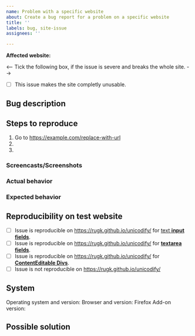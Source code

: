 ```yaml
---
name: Problem with a specific website
about: Create a bug report for a problem on a specific website
title: ''
labels: bug, site-issue
assignees: ''

---
```


**Affected website:** 

<-- Tick the following box, if the issue is severe and breaks the whole site. -->
* [ ] This issue makes the site completly unusable.

## Bug description
<!-- A short summary of the issue. You can also explain how it affected you or explain some background of the story. -->

## Steps to reproduce
<!-- Describe what steps you did/can do to reproduce the problem. Also mention if it is not always reproducible. If applicable, add screenshots to help explain your problem. -->

1. Go to https://example.com/replace-with-url
2. 
3. 

### Screencasts/Screenshots
<!-- If you can record your steps that lead to the problem, please include a screencast (video of the steps) or, at least, a screenshot. -->

### Actual behavior
<!-- The behavior you experienced. Potentially also include the log shown in the browser console (F12). -->

### Expected behavior
<!-- A clear and concise description of what you expected to happen. -->

## Reproducibility on test website
<!-- Please go to https://rugk.github.io/unicodify/ and try to reproduce your issue there. -->

* [ ] Issue is reproducible on https://rugk.github.io/unicodify/ for [text **input fields**](https://developer.mozilla.org/en-US/docs/Web/HTML/Element/input/text).
* [ ] Issue is reproducible on https://rugk.github.io/unicodify/ for [**textarea fields**](https://developer.mozilla.org/en-US/docs/Web/HTML/Element/textarea).
* [ ] Issue is reproducible on https://rugk.github.io/unicodify/ for [**ContentEditable Divs**](https://developer.mozilla.org/en-US/docs/Web/HTML/Global_attributes/contenteditable).
* [ ] Issue is not reproducible on https://rugk.github.io/unicodify/

<!-- If applicable, explain the differing behaviour here in detail and/or add screenshots. -->

## System
<!-- Add some information about your system. You can omit values if you think they are really not necessary. -->

Operating system and version: 
Browser and version: Firefox 
Add-on version: 

## Possible solution
<!-- Add references to other issues/docs/websites here or look into the code to find the potential causes of the problem or how to fix it. Potential exceptions or screenshots of some debugging breakpoints can also be useful. Just omit this, if you don't know what to write here. If you already know a complete solution, obviously do write it here. -->
